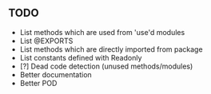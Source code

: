 TODO
------------------------
* List methods which are used from 'use'd modules
* List @EXPORTS
* List methods which are directly imported from package
* List constants defined with Readonly
* [?] Dead code detection (unused methods/modules)
* Better documentation
* Better POD